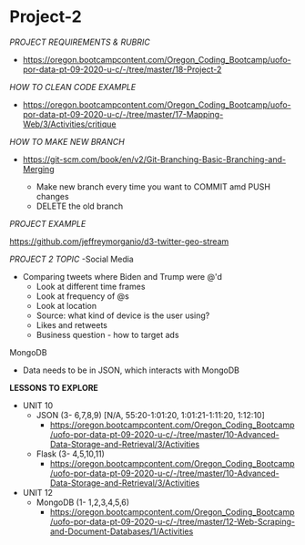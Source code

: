# Project-2

*PROJECT REQUIREMENTS & RUBRIC*
- https://oregon.bootcampcontent.com/Oregon_Coding_Bootcamp/uofo-por-data-pt-09-2020-u-c/-/tree/master/18-Project-2

*HOW TO CLEAN CODE EXAMPLE*
- https://oregon.bootcampcontent.com/Oregon_Coding_Bootcamp/uofo-por-data-pt-09-2020-u-c/-/tree/master/17-Mapping-Web/3/Activities/critique

*HOW TO MAKE NEW BRANCH*
- https://git-scm.com/book/en/v2/Git-Branching-Basic-Branching-and-Merging
  
   - Make new branch every time you want to COMMIT amd PUSH changes
   - DELETE the old branch
    
*PROJECT EXAMPLE*

https://github.com/jeffreymorganio/d3-twitter-geo-stream

*PROJECT 2 TOPIC*
-Social Media
  - Comparing tweets where Biden and Trump were @'d
    - Look at different time frames
    - Look at frequency of @s
    - Look at location
    - Source: what kind of device is the user using?
    - Likes and retweets
    - Business question - how to target ads
 
MongoDB
  - Data needs to be in JSON, which interacts with MongoDB
  
**LESSONS TO EXPLORE**
  - UNIT 10
    - JSON (3- 6,7,8,9) [N/A, 55:20-1:01:20, 1:01:21-1:11:20, 1:12:10]
      - https://oregon.bootcampcontent.com/Oregon_Coding_Bootcamp/uofo-por-data-pt-09-2020-u-c/-/tree/master/10-Advanced-Data-Storage-and-Retrieval/3/Activities
    - Flask (3- 4,5,10,11)
      - https://oregon.bootcampcontent.com/Oregon_Coding_Bootcamp/uofo-por-data-pt-09-2020-u-c/-/tree/master/10-Advanced-Data-Storage-and-Retrieval/3/Activities
  - UNIT 12 
    - MongoDB (1- 1,2,3,4,5,6)
      - https://oregon.bootcampcontent.com/Oregon_Coding_Bootcamp/uofo-por-data-pt-09-2020-u-c/-/tree/master/12-Web-Scraping-and-Document-Databases/1/Activities
   
   
    

